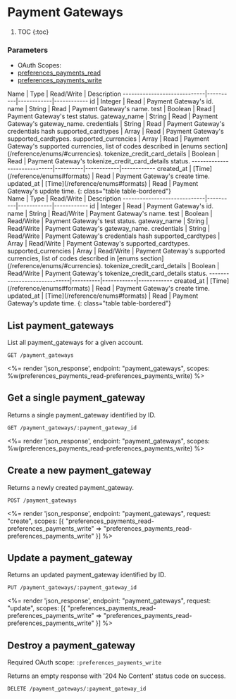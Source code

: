 # Payment Gateways

1. TOC
{:toc}

### Parameters
<ul class="nav nav-pills" role="tablist">
  <li class="disabled"><a>OAuth Scopes:</a></li>
  <li class="active"><a href="#preferences_payments_read" role="tab" data-toggle="pill">preferences_payments_read</a></li>
  <li><a href="#preferences_payments_write" role="tab" data-toggle="pill">preferences_payments_write</a></li>
</ul>
<div class="tab-content" markdown="1">
  <div class="tab-pane active" id="preferences_payments_read" markdown="1">
Name                         | Type     | Read/Write | Description
-----------------------------|----------|------------|------------
id                           | Integer  | Read       | Payment Gateway's id.
name                         | String   | Read       | Payment Gateway's name.
test                         | Boolean  | Read       | Payment Gateway's test status.
gateway_name                 | String   | Read       | Payment Gateway's gateway_name.
credentials                  | String   | Read       | Payment Gateway's credentials hash
supported_cardtypes          | Array    | Read       | Payment Gateway's supported_cardtypes.
supported_currencies         | Array    | Read       | Payment Gateway's supported currencies, list of codes described in [enums section](/reference/enums/#currencies).
tokenize_credit_card_details | Boolean  | Read       | Payment Gateway's tokenize_credit_card_details status.
-----------------------------|----------|------------|------------
created_at                   | [Time](/reference/enums#formats) | Read       | Payment Gateway's create time.
updated_at                   | [Time](/reference/enums#formats) | Read       | Payment Gateway's update time.
{: class="table table-bordered"}
  </div>
  <div class="tab-pane" id="preferences_payments_write" markdown="1">
Name                         | Type     | Read/Write | Description
-----------------------------|----------|------------|------------
id                           | Integer  | Read       | Payment Gateway's id.
name                         | String   | Read/Write | Payment Gateway's name.
test                         | Boolean  | Read/Write | Payment Gateway's test status.
gateway_name                 | String   | Read/Write | Payment Gateway's gateway_name.
credentials                  | String   | Read/Write | Payment Gateway's credentials hash
supported_cardtypes          | Array    | Read/Write | Payment Gateway's supported_cardtypes.
supported_currencies         | Array    | Read/Write | Payment Gateway's supported currencies, list of codes described in [enums section](/reference/enums/#currencies).
tokenize_credit_card_details | Boolean  | Read/Write | Payment Gateway's tokenize_credit_card_details status.
-----------------------------|----------|------------|------------
created_at                   | [Time](/reference/enums#formats) | Read       | Payment Gateway's create time.
updated_at                   | [Time](/reference/enums#formats) | Read       | Payment Gateway's update time.
{: class="table table-bordered"}
  </div>
</div>

## List payment_gateways

List all payment_gateways for a given account.

~~~
GET /payment_gateways
~~~

<%= render 'json_response', endpoint: "payment_gateways",
  scopes: %w(preferences_payments_read-preferences_payments_write) %>

## Get a single payment_gateway

Returns a single payment_gateway identified by ID.

~~~
GET /payment_gateways/:payment_gateway_id
~~~

<%= render 'json_response', endpoint: "payment_gateways",
  scopes: %w(preferences_payments_read-preferences_payments_write) %>

## Create a new payment_gateway

Returns a newly created payment_gateway.

~~~~
POST /payment_gateways
~~~~

<%= render 'json_response', endpoint: "payment_gateways", request: "create",
  scopes: [{
    "preferences_payments_read-preferences_payments_write" => "preferences_payments_read-preferences_payments_write"
  }] %>

## Update a payment_gateway

Returns an updated payment_gateway identified by ID.

~~~
PUT /payment_gateways/:payment_gateway_id
~~~

<%= render 'json_response', endpoint: "payment_gateways", request: "update",
  scopes: [{
    "preferences_payments_read-preferences_payments_write" => "preferences_payments_read-preferences_payments_write"
  }] %>

## Destroy a payment_gateway

Required OAuth scope: `:preferences_payments_write`

Returns an empty response with '204 No Content' status code on success.

~~~~~~
DELETE /payment_gateways/:payment_gateway_id
~~~~~~
